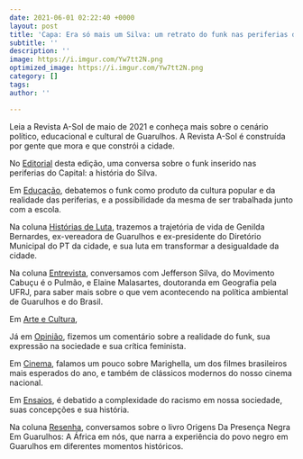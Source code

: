 ```yaml
---
date: 2021-06-01 02:22:40 +0000
layout: post
title: 'Capa: Era só mais um Silva: um retrato do funk nas periferias do Capital'
subtitle: ''
description: ''
image: https://i.imgur.com/Yw7tt2N.png
optimized_image: https://i.imgur.com/Yw7tt2N.png
category: []
tags: 
author: ''

---
```

Leia a Revista A-Sol de maio de 2021 e conheça mais sobre o cenário político, educacional e cultural de Guarulhos. A Revista A-Sol é construída por gente que mora e que constrói a cidade.

No [Editorial](http://cursinhoasol.com.br/revista/abrl-2021-o-falso-dilema-entre-a-vacina-a-fome-e-a-despolitizacao-da-luta/) desta edição, uma conversa sobre o funk inserido nas periferias do Capital: a história do Silva.

Em [Educação](), debatemos o funk como produto da cultura popular e da realidade das periferias, e a possibilidade da mesma de ser trabalhada junto com a escola. 

Na coluna [Histórias de Luta](http://cursinhoasol.com.br/revista/abr-2021-historias-de-luta-eliana-maria-de-oliveira/), trazemos a trajetória de vida de Genilda Bernardes, ex-vereadora de Guarulhos e ex-presidente do Diretório Municipal do PT da cidade, e sua luta em transformar a desigualdade da cidade. 

Na coluna [Entrevista](http://cursinhoasol.com.br/revista/abr-2021-para-haver-participacao-do-povo-entrevista-com-edson-alberton/), conversamos com Jefferson Silva, do Movimento Cabuçu é o Pulmão, e Elaine Malasartes, doutoranda em Geografia pela UFRJ, para saber mais sobre o que vem acontecendo na política ambiental de Guarulhos e do Brasil.

Em [Arte e Cultura](http://cursinhoasol.com.br/revista/abr-2021-a-obra-sem-publico/), 

Já em [Opinião](http://cursinhoasol.com.br/revista/abr-2021-a-incoerencia-na-gestao-publica/), fizemos um comentário sobre a realidade do funk, sua expressão na sociedade e sua crítica feminista.

Em [Cinema](), falamos um pouco sobre Marighella, um dos filmes brasileiros mais esperados do ano, e também de clássicos modernos do nosso cinema nacional.

Em [Ensaios](http://cursinhoasol.com.br/revista/abr-2021-literatura-como-direito-fundamental-fator-de-inclusao-um-tributo-ao-mestre-candido/), é debatido a complexidade do racismo em nossa sociedade, suas concepções e sua história.

Na coluna [Resenha](http://cursinhoasol.com.br/revista/abr-2021-fahrenheit-451-em-defesa-do-livro/), conversamos sobre o livro Origens Da Presença Negra Em Guarulhos: A África em nós, que narra a experiência do povo negro em Guarulhos em diferentes momentos históricos.